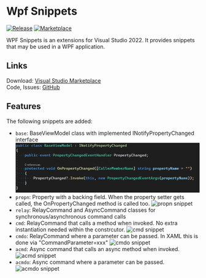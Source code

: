 # Wpf Snippets
[![Release](https://github.com/niklashempel/WpfSnippets/actions/workflows/release-pipeline.yml/badge.svg?branch=main)](https://github.com/niklashempel/WpfSnippets/actions/workflows/release-pipeline.yml)  [![Marketplace](https://vsmarketplacebadge.apphb.com/version/niklashempel.WpfSnippets.svg)](https://marketplace.visualstudio.com/items?itemName=niklashempel.WpfSnippets)<br/>

WPF Snippets is an extensions for Visual Studio 2022. It provides snippets that may be used in a WPF application.

<h2>Links</h2>
Download: <a title="Visual Studio Marketplace" href="https://marketplace.visualstudio.com/items?itemName=niklashempel.WpfSnippets" target="_blank">Visual Studio Marketplace</a> <br />
Code, Issues: <a title="GitHub" href="https://github.com/niklashempel/WpfSnippets" target="_blank">GitHub</a> <br />

<h2>Features</h2>

The following snippets are added:

- `base`: BaseViewModel class with implemented INotifyPropertyChanged interface
![base snippet](https://github.com/niklashempel/WpfSnippets/blob/main/images/base.png)
- `propn`: Property with a backing field. When the property setter gets called, the OnPropertyChanged method is called too.
![propn snippet](https://github.com/niklashempel/WpfSnippetsblob/main//images/propn.png)
- `relay`: RelayCommand and AsyncCommand classes for synchronous/asynchronous command calls
- `cmd`: RelayCommand that calls a method when invoked. No extra instantiation needed within the constrcutor.
![cmd snippet](https://github.com/niklashempel/WpfSnippetsblob/main//images/cmd.png)
- `cmdo`: RelayCommand where a parameter can be passed. In XAML this is done via "CommandParameter=xxx"
![cmdo snippet](https://github.com/niklashempel/WpfSnippetsblob/main//images/cmdo.png)
- `acmd`: Async command that calls an async method when invoked.
![acmd snippet](https://github.com/niklashempel/WpfSnippetsblob/main//images/acmd.png)
- `acmdo`: Async command where a parameter can be passed.
![acmdo snippet](https://github.com/niklashempel/WpfSnippetsblob/main//images/acmdo.png)
